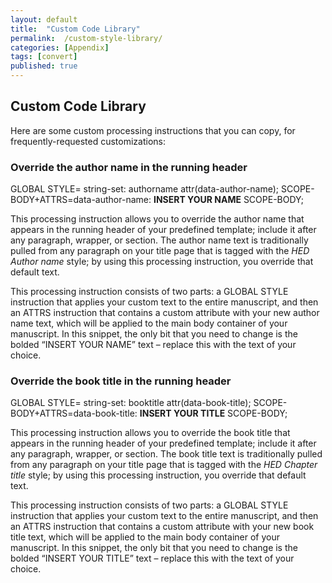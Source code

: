 ```yaml
---
layout: default
title:  "Custom Code Library"
permalink:  /custom-style-library/
categories: [Appendix]
tags: [convert]
published: true
---
```


<section data-type="appendix" class="hsecappendix" data-hederis-type="hsecappendix" id="custom-style-library" data-pi-attrs="id: custom-style-library; data-tags: convert;" role="doc-appendix" data-tags="convert" data-author-name=" " data-book-title=" " title="Custom Code Library"><h1 data-hederis-type="hblkchaptitle" class="hblkchaptitle" id="pwcMEaM22">Custom Code Library</h1><p class="hblkp" data-hederis-type="hblkp" id="pEaBeHxwu">Here are some custom processing instructions that you can copy, for frequently-requested customizations:</p><section class="hwprsubsection" data-hederis-type="hwprsubsection" id="pjQ4ViPIY" data-type="subsection" title="Override the author name in the running header"><h1 data-hederis-type="hblktitle" class="hblktitle" id="pNiOkyb6p">Override the author name in the running header</h1><div class="hwprliteral" data-hederis-type="hwprliteral" id="pEaZQqtoy" data-type="programlisting" role="doc-example"><p class="hblkcode" data-hederis-type="hblkcode" id="pOvKhAPFB">GLOBAL STYLE= string-set: authorname attr(data-author-name); SCOPE-BODY+ATTRS=data-author-name: <strong class="hspanstrong" data-hederis-type="hspanstrong" id="pjV9moEhs">INSERT YOUR NAME</strong> SCOPE-BODY;</p></div><p class="hblkp" data-hederis-type="hblkp" id="pGkNuZ4pn">This processing instruction allows you to override the author name that appears in the running header of your predefined template; include it after any paragraph, wrapper, or section. The author name text is traditionally pulled from any paragraph on your title page that is tagged with the <em class="hspanem" data-hederis-type="hspanem" id="peshg9aHL">HED Author name</em> style; by using this processing instruction, you override that default text.</p><p class="hblkp" data-hederis-type="hblkp" id="pwgTee72o">This processing instruction consists of two parts: a GLOBAL STYLE instruction that applies your custom text to the entire manuscript, and then an ATTRS instruction that contains a custom attribute with your new author name text, which will be applied to the main body container of your manuscript. In this snippet, the only bit that you need to change is the bolded &#8220;INSERT YOUR NAME&#8221; text &#8211; replace this with the text of your choice.</p></section><section class="hwprsubsection" data-hederis-type="hwprsubsection" id="pYMbDrTzJ" data-type="subsection" title="Override the book title in the running header"><h1 data-hederis-type="hblktitle" class="hblktitle" id="pvYDxXyMB">Override the book title in the running header</h1><div class="hwprliteral" data-hederis-type="hwprliteral" id="pIwmUoefs" data-type="programlisting" role="doc-example"><p class="hblkcode" data-hederis-type="hblkcode" id="pFR3YRXQ9">GLOBAL STYLE= string-set: booktitle attr(data-book-title); SCOPE-BODY+ATTRS=data-book-title: <strong class="hspanstrong" data-hederis-type="hspanstrong" id="prnl4BQKG">INSERT YOUR TITLE</strong> SCOPE-BODY;</p></div><p class="hblkp" data-hederis-type="hblkp" id="pAcRCHu1P">This processing instruction allows you to override the book title that appears in the running header of your predefined template; include it after any paragraph, wrapper, or section. The book title text is traditionally pulled from any paragraph on your title page that is tagged with the <em class="hspanem" data-hederis-type="hspanem" id="p7ZJMobGA">HED Chapter title</em> style; by using this processing instruction, you override that default text.</p><p class="hblkp" data-hederis-type="hblkp" id="pnHNWshiV">This processing instruction consists of two parts: a GLOBAL STYLE instruction that applies your custom text to the entire manuscript, and then an ATTRS instruction that contains a custom attribute with your new book title text, which will be applied to the main body container of your manuscript. In this snippet, the only bit that you need to change is the bolded &#8220;INSERT YOUR TITLE&#8221; text &#8211; replace this with the text of your choice.</p></section></section>